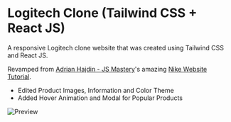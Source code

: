 # Logitech Clone (Tailwind CSS + React JS)

A responsive Logitech clone website that was created using Tailwind CSS and React JS. 

Revamped from [Adrian Hajdin - JS Mastery](https://github.com/adrianhajdin)'s amazing [Nike Website Tutorial](https://www.youtube.com/watch?v=tS7upsfuxmo).

- Edited Product Images, Information and Color Theme
- Added Hover Animation and Modal for Popular Products

![Preview](https://github.com/pauliand3138/logitech-tailwind/assets/90688344/7fea72c5-b0f1-4eea-944e-71b0fdaff04a)
